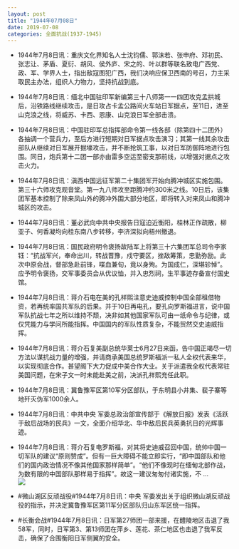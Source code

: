 ```yaml
---
layout: post
title: "1944年07月08日"
date: 2019-07-08
categories: 全面抗战(1937-1945)
---
```


<meta name="referrer" content="no-referrer" />

- 1944年7月8日讯：重庆文化界知名人士沈钧儒、郭沫若、张申府、邓初民、张志让、茅盾、夏衍、胡风、侯外庐、宋之的、叶以群等联名致电广西党、政、军、学界人士，指出敌寇图犯广西，我们决响应保卫西南的号召，力主采取民主办法，组织人力物力，坚持抗战到底。 

- 1944年7月8日讯：缅北中国驻印军新编第三十八师第一一四团攻克孟拱城后，沿铁路线继续攻击，是日攻占卡孟公路间火车站日军据点，至11日，进至山克浪之线，将威苏、卡西、恩康、山克浪日军全部击溃。 

- 1944年7月8日讯：中国驻印军总指挥部命令第一线各部（除第四十二团外）各抽调一个营兵力，至后方进行短期对日军据点攻击演习；其第一线其余攻击部队从继续对日军展开掘壕攻击，并不断抢筑工事，以对日军防御阵地进行包围。同日，炮兵第十二团一部亦由雷多空运至密支那前线，以增强对据点之攻击火力。 

- 1944年7月8日讯：滇西中国远征军第二十集团军开始向腾冲城区实施包围。第三十六师攻克观音堂。第一九八师攻至距腾冲约300米之线。10日后，该集团军基本控制了除来凤山外的腾冲外围大部分地区，即将转入对来凤山和腾冲城区的攻击。 

- 1944年7月8日讯：董必武向中共中央报告日寇迫近衡阳，桂林正作疏散，柳亚子、何香凝均向桂东南八步转移，李济深拟向梧州撤退。 

- 1944年7月8日讯：国民政府明令褒扬故陆军上将第三十六集团军总司令李家钰：“抗战军兴，奉命出川，转战晋豫，戍守要区，挫敌筹策，忠勤弥励。此次中原会战，督部急赴前锋，喋血兼旬，竟以身殉。为国成仁，深堪轸悼”。应予明令褒扬，交军事委员会从优议恤，并入忠烈祠，生平事迹存备宣付国史馆。 

- 1944年7月8日讯：蒋介石电在美的孔祥熙注意史迪威控制中国全部租借物资，若再统率国共军队的后果。并于10日再电孔，要孔向罗斯福进言，说中国军队抗战七年之所以维持不颓，决非如其他国家军队可由一纸命令与纪律，或仅凭能力与学问所能指挥。中国国内的军队性质复杂，不能贸然交史迪威指挥。 

- 1944年7月8日讯：蒋介石复美副总统华莱士6月27日来函，告中国正竭尽一切方法以谋抗战力量的增强，并请商承美国总统罗斯福派一私人全权代表来华，以实现彻底合作。甚望阁下大力促成中美合作大业。关于派遣我全权代表常驻美国问题，在宋子文一时未能赴美之前，决派孔祥熙充任此职。 

- 1944年7月8日讯：冀鲁豫军区第10军分区部队，于东明县小井集、裴子寨等地歼灭伪军1000余人。 

- 1944年7月8日讯：中共中央 军委总政治部宣传部于《解放日报》发表《活跃于敌后战场的民兵》一文，全面介绍华北、华中敌后民兵英勇抗日的光辉事迹。 

- 1944年7月8日讯：蒋介石复电罗斯福，对其将史迪威召回中国，统帅中国一切军队的建议“原则赞成”。但有一巨大障碍不能立即实行，“即中国部队和他们的国内政治情况不像其他国家那样简单”。“他们不像现时在缅甸北部作战，为数有限的中国部队那样易于指挥”。故这一建议匆匆付诸实施，不 ... <br/><img src="https://wx3.sinaimg.cn/large/aca367d8ly1g4s900ylt1j20c80bxq32.jpg" />

- #微山湖区反顽战役#1944年7月8日讯：中央 军委发出关于组织微山湖反顽战役的指示，并决定冀鲁豫军区第11军分区部队归山东军区统一指挥。 

- #长衡会战#1944年7月8日讯：日军第27师团一部来援，在醴陵地区击退了我58军，同时，日军第3、第13师团在萍乡、莲花、茶仁地区也击退了我军反击，确保了合围衡阳日军侧翼的安全。 

